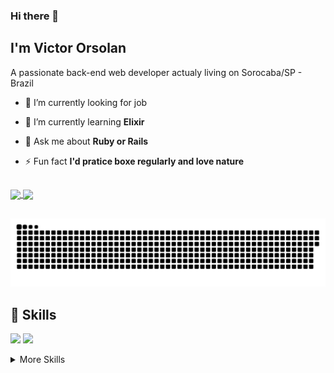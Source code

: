 ### Hi there 👋

## I'm Victor Orsolan

A passionate back-end web developer actualy living on Sorocaba/SP - Brazil

- 🔭 I’m currently looking for job

- 🌱 I’m currently learning **Elixir**

- 💬 Ask me about **Ruby or Rails**

- ⚡ Fun fact **I'd pratice boxe regularly and love nature**

##
<div>
  <div>
    <a href="https://github.com/anuraghazra/github-readme-stats">
        <img align="center" src="https://github-readme-stats.vercel.app/api?username=vcborsolan&show_icons=true&count_private=true&theme=dracula&include_all_commits=true"/>
    </a>
    <a href="https://github.com/anuraghazra/github-readme-stats"> 
        <img align="center" src="http://github-readme-streak-stats.herokuapp.com?user=vcborsolan&theme=dracula&date_format=M%20j%5B%2C%20Y%5D"/>
        </a>
    </div>
    </a>
</div>

##

![Snake animation](https://github.com/vcborsolan/vcborsolan/blob/output/github-contribution-grid-snake.svg)
<br>
## 💼 Skills

![](https://img.shields.io/badge/Code-Ruby-informational?style=flat-square&logo=ruby&logoColor=red&color=red)
![](https://img.shields.io/badge/Code-Rails-informational?style=flat-square&logo=rubyonrails&logoColor=red&color=red)

<details>
<summary>More Skills</summary>
<br>

![](https://img.shields.io/badge/Style-CSS-informational?style=flat&logo=css3&logoColor=white&color=4AB197)


<br>

![](https://img.shields.io/badge/Test-Jasmine-informational?style=flat&logo=Jasmine&logoColor=white&color=4AB197)


<br>

![](https://img.shields.io/badge/Tools-Docker-informational?style=flat&logo=docker&logoColor=white&color=4AB197)


</details>
